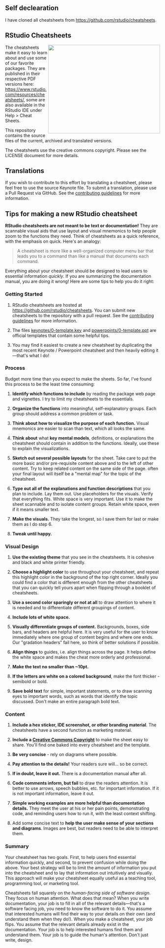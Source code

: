 
## Self declearation
I have cloned all cheatsheets from https://github.com/rstudio/cheatsheets.

## RStudio Cheatsheets

<img src="pngs/rstudio-ide.png" width=364 height=288 align="right"/>

The cheatsheets make it easy to learn about and use some of our favorite packages. They are published in their respective PDF versions here: https://www.rstudio.com/resources/cheatsheets/, some are also available in the RStudio IDE under Help > Cheat Sheets.

This repository contains the source files of the current, archived and translated versions.

The cheatsheets use the creative commons copyright. Please see the LICENSE document for more details.

## Translations

If you wish to contribute to this effort by translating a cheatsheet, please feel free to use the source Keynote file. To submit a translation, please use a Pull Request via GitHub. See the [contributing guidelines](https://github.com/rstudio/cheatsheets/blob/main/.github/CONTRIBUTING.md) for more information.

## Tips for making a new RStudio cheatsheet

**RStudio cheatsheets are not meant to be text or documentation!** They are scannable visual aids that use layout and visual mnemonics to help people zoom to the functions they need. Think of cheatsheets as a quick reference, with the emphasis on quick. Here's an analogy:

> A cheatsheet is more like a well-organized computer menu bar that leads you to a command than like a manual that documents each command.

Everything about your cheatsheet should be designed to lead users to essential information _quickly_.  If you are summarizing the documentation manual, you are doing it wrong! Here are some tips to help you do it right:

### Getting Started

1. RStudio cheatsheets are hosted at https://github.com/rstudio/cheatsheets. You can submit new cheatsheets to the repository with a pull request. See the [contributing guidelines](https://github.com/rstudio/cheatsheets/blob/main/.github/CONTRIBUTING.md) for more information.

1. The files [keynotes/0-template.key](https://github.com/rstudio/cheatsheets/blob/main/keynotes/0-template.key) and [powerpoints/0-template.ppt](https://github.com/rstudio/cheatsheets/blob/main/powerpoints/0-template.pptx) are official templates that contain some helpful tips.

1. You may find it easiest to create a new cheatsheet by duplicating the most recent Keynote / Powerpoint cheatsheet and then heavily editing it—that's what I do!

### Process

Budget more time than you expect to make the sheets. So far, I've found this process to be the least time consuming:

1.  **Identify which functions to include** by reading the package web page and vignettes. I try to limit my cheatsheets to the essentials.

2.  **Organize the functions** into meaningful, self-explanatory groups. Each group should address a common problem or task.

3.  **Think about how to visualize the purpose of each function.** Visual mnemonics are easier to scan than text, which all looks the same.

4.   **Think about** what **key mental models**, definitions, or explanations the cheatsheet should contain in addition to the functions. Ideally, use these to explain the visualizations.

5.   **Sketch out several possible layouts** for the sheet. Take care to put the more basic and/or pre-requisite content above and to the left of other content. Try to keep related content on the same side of the page. often your final layout will itself be a "mental map" for the topic of the cheatsheet.

6.   **Type out all of the explanations and function descriptions** that you plan to include. Lay them out. Use placeholders for the visuals. Verify that everything fits. White space is very important. Use it to make the sheet scannable and to isolate content groups. Retain white space, even if it means smaller text.

7.  **Make the visuals.** They take the longest, so I save them for last or make them as I do step 6.

8.  **Tweak until happy.**

### Visual Design

1. **Use the existing theme** that you see in the cheatsheets. It is cohesive and black and white printer friendly.

1. **Choose a highlight color** to use throughout your cheatsheet, and repeat this highlight color in the background of the top right corner.  Ideally you could find a color that is different enough from the other cheatsheets that you can quickly tell yours apart when flipping through a booklet of cheatsheets.

1. **Use a second color sparingly or not at all** to draw attention to where it is needed and to differentiate different groupings of content.

1. **Include lots of white space.**

1. **Visually differentiate groups of content.** Backgrounds, boxes, side bars, and headers are helpful here. It is very useful for the user to know immediately where one group of content begins and where one ends. Our "gradation headers" fail here, so think of better solutions if possible.

1. **Align things** to guides, i.e. align things across the page. It helps define the white space and makes the cheat more orderly and professional.

1. **Make the text no smaller than ~10pt.**

1. **If the letters are white on a colored background**, make the font thicker - semibold or bold.

1. **Save bold text** for simple, important statements, or to draw scanning eyes to important words, such as words that identify the topic discussed. Don't make an entire paragraph bold text.

### Content

1. **Include a hex sticker, IDE screenshot, or other branding material**. The cheatsheets have a second function as marketing material.

1. **Include a [Creative Commons Copyright](https://creativecommons.org/)** to make the sheet easy to share. You'll find one baked into every cheatsheet and the template.

1. **Be very concise** - rely on diagrams where possible.

1. **Pay attention to the details!** Your readers sure will... so be correct.

1. **If in doubt, leave it out.** There is a documentation manual after all.

1. **Code comments inform, but fail** to draw the readers attention. It is better to use arrows, speech bubbles, etc. for important information. If it is not important information, leave it out.

1. **Simple working examples are more helpful than documentation details.** They meet the user at his or her pain points, demonstrating code, and reminding users how to run it, with the least context shifting.

1. Add some concise text to **help the user make sense of your sections and diagrams**. Images are best, but readers need to be able to interpret them.

### Summary

Your cheatsheet has two goals. First, to help users find essential information quickly, and second, to prevent confusion while doing the above. Your best strategy will be to limit the amount of information you put into the cheatsheet and to lay that information out intuitively and visually. This approach will make your cheatsheet equally useful as a teaching tool, programming tool, or marketing tool.

Cheatsheets fall squarely on the _human-facing side of software design_. They focus on human attention. What does that mean? When you write documentation, your job is to fill in all of the relevant details—that's a software facing job, you need to know the software to do it. You assume that interested humans will find their way to your details on their own (and understand them when they do!). When you make a cheatsheet, your job flips. You assume that the relevant details already exist in the documentation. Your job is to help interested humans find them and understand them.  Your job is to guide the human's attention. Don't just write, design.
